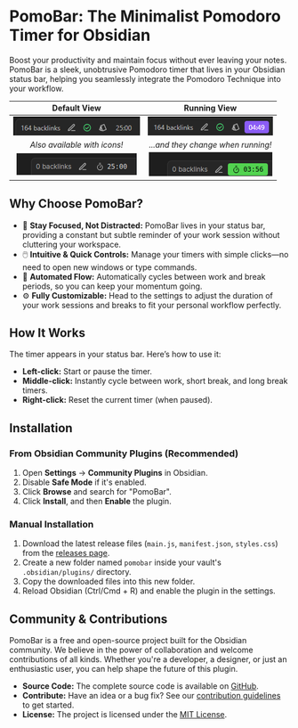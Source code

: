# PomoBar: The Minimalist Pomodoro Timer for Obsidian

Boost your productivity and maintain focus without ever leaving your notes. PomoBar is a sleek, unobtrusive Pomodoro timer that lives in your Obsidian status bar, helping you seamlessly integrate the Pomodoro Technique into your workflow.

|                       Default View                        |                       Running View                        |
| :-------------------------------------------------------: | :-------------------------------------------------------: |
|      ![screenshot-1](./screenshots/screenshot-1.png)      |      ![screenshot-2](./screenshots/screenshot-2.png)      |
|               *Also available with icons!*                |            *...and they change when running!*             |
| ![screenshot-icon-1](./screenshots/screenshot-icon-1.png) | ![screenshot-icon-2](./screenshots/screenshot-icon-2.png) |

## Why Choose PomoBar?

*   🧘 **Stay Focused, Not Distracted:** PomoBar lives in your status bar, providing a constant but subtle reminder of your work session without cluttering your workspace.
*   🖱️ **Intuitive & Quick Controls:** Manage your timers with simple clicks—no need to open new windows or type commands.
*   🔄 **Automated Flow:** Automatically cycles between work and break periods, so you can keep your momentum going.
*   ⚙️ **Fully Customizable:** Head to the settings to adjust the duration of your work sessions and breaks to fit your personal workflow perfectly.

## How It Works

The timer appears in your status bar. Here’s how to use it:

-   **Left-click:** Start or pause the timer.
-   **Middle-click:** Instantly cycle between work, short break, and long break timers.
-   **Right-click:** Reset the current timer (when paused).

## Installation

### From Obsidian Community Plugins (Recommended)

1.  Open **Settings** → **Community Plugins** in Obsidian.
2.  Disable **Safe Mode** if it's enabled.
3.  Click **Browse** and search for "PomoBar".
4.  Click **Install**, and then **Enable** the plugin.

### Manual Installation

1.  Download the latest release files (`main.js`, `manifest.json`, `styles.css`) from the [releases page](https://github.com/your-repo/obsidian-pomodoro/releases).
2.  Create a new folder named `pomobar` inside your vault's `.obsidian/plugins/` directory.
3.  Copy the downloaded files into this new folder.
4.  Reload Obsidian (Ctrl/Cmd + R) and enable the plugin in the settings.

## Community & Contributions

PomoBar is a free and open-source project built for the Obsidian community. We believe in the power of collaboration and welcome contributions of all kinds. Whether you're a developer, a designer, or just an enthusiastic user, you can help shape the future of this plugin.

-   **Source Code:** The complete source code is available on [GitHub](https://github.com/your-repo/obsidian-pomodoro).
-   **Contribute:** Have an idea or a bug fix? See our [contribution guidelines](CONTRIBUTING.md) to get started.
-   **License:** The project is licensed under the [MIT License](LICENSE).
